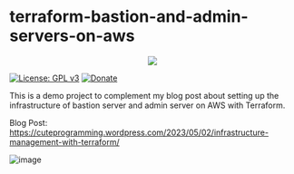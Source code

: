 # terraform-bastion-and-admin-servers-on-aws

<div align="center">
    <img src="https://gclstorage.blob.core.windows.net/images/terraform-bastion-and-admin-servers-on-aws-banner.png" />
</div>

[![License: GPL v3](https://img.shields.io/badge/License-GPLv3-blue.svg)](https://www.gnu.org/licenses/gpl-3.0)
[![Donate](https://img.shields.io/badge/$-donate-ff69b4.svg)](https://www.buymeacoffee.com/chunlin)

This is a demo project to complement my blog post about setting up the infrastructure of bastion server and admin server on AWS with Terraform.

Blog Post: https://cuteprogramming.wordpress.com/2023/05/02/infrastructure-management-with-terraform/

![image](https://user-images.githubusercontent.com/8535306/235587625-778fbe05-efd2-4233-8b51-c797fe55fa66.png)
